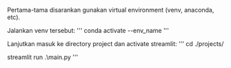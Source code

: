 Pertama-tama disarankan gunakan virtual environment (venv, anaconda, etc).

Jalankan venv tersebut:
'''
conda activate --env_name
'''

Lanjutkan masuk ke directory project dan activate streamlit:
'''
cd ./projects/

streamlit run .\main.py
'''